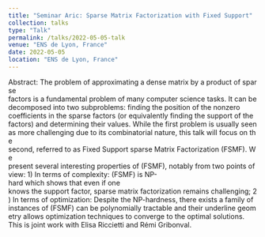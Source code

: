 ```yaml
---
title: "Seminar Aric: Sparse Matrix Factorization with Fixed Support"
collection: talks
type: "Talk"
permalink: /talks/2022-05-05-talk
venue: "ENS de Lyon, France"
date: 2022-05-05
location: "ENS de Lyon, France"
---
```


Abstract: The problem of approximating a dense matrix by a product of sparse
factors is a fundamental problem of many computer science tasks. It can be
decomposed into two subproblems: finding the position of the nonzero
coefficients in the sparse factors (or equivalently finding the support of the
factors) and determining their values. While the first problem is usually seen
as more challenging due to its combinatorial nature, this talk will focus on the
second, referred to as Fixed Support sparse Matrix Factorization (FSMF). We
present several interesting properties of (FSMF), notably from two points of
view: 1) In terms of complexity: (FSMF) is NP-hard which shows that even if one
knows the support factor, sparse matrix factorization remains challenging; 2) In
terms of optimization: Despite the NP-hardness, there exists a family of
instances of (FSMF) can be polynomially tractable and their underline geometry
allows optimization techniques to converge to the optimal solutions.
This is joint work with Elisa Riccietti and Rémi Gribonval.